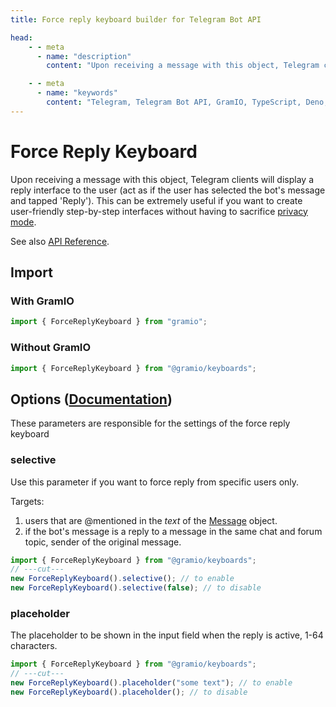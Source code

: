 ```yaml
---
title: Force reply keyboard builder for Telegram Bot API

head:
    - - meta
      - name: "description"
        content: "Upon receiving a message with this object, Telegram clients will display a reply interface to the user (act as if the user has selected the bot's message and tapped 'Reply')."

    - - meta
      - name: "keywords"
        content: "Telegram, Telegram Bot API, GramIO, TypeScript, Deno, Bun, Node.JS, Nodejs, keyboard, builder, force reply keyboard, chunk, pattern, matrix, url, webapp"
---
```


# Force Reply Keyboard

Upon receiving a message with this object, Telegram clients will display a reply interface to the user (act as if the user has selected the bot's message and tapped 'Reply'). This can be extremely useful if you want to create user-friendly step-by-step interfaces without having to sacrifice [privacy mode](https://core.telegram.org/bots/features#privacy-mode).

See also [API Reference](https://jsr.io/@gramio/keyboards/doc/~/ForceReplyKeyboard).

## Import

### With GramIO

```ts twoslash
import { ForceReplyKeyboard } from "gramio";
```

### Without GramIO

```ts twoslash
import { ForceReplyKeyboard } from "@gramio/keyboards";
```

## Options ([Documentation](https://core.telegram.org/bots/api/#forcereply))

These parameters are responsible for the settings of the force reply keyboard

### selective

Use this parameter if you want to force reply from specific users only.

Targets:

1. users that are \@mentioned in the _text_ of the [Message](https://core.telegram.org/bots/api/#message) object.
2. if the bot's message is a reply to a message in the same chat and forum topic, sender of the original message.

```ts twoslash
import { ForceReplyKeyboard } from "@gramio/keyboards";
// ---cut---
new ForceReplyKeyboard().selective(); // to enable
new ForceReplyKeyboard().selective(false); // to disable
```

### placeholder

The placeholder to be shown in the input field when the reply is active, 1-64 characters.

```ts twoslash
import { ForceReplyKeyboard } from "@gramio/keyboards";
// ---cut---
new ForceReplyKeyboard().placeholder("some text"); // to enable
new ForceReplyKeyboard().placeholder(); // to disable
```
